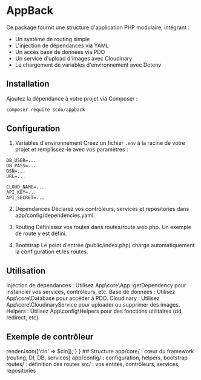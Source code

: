 # AppBack

Ce package fournit une structure d'application PHP modulaire, intégrant :
- Un système de routing simple
- L'injection de dépendances via YAML
- Un accès base de données via PDO
- Un service d'upload d'images avec Cloudinary
- Le chargement de variables d'environnement avec Dotenv

## Installation

Ajoutez la dépendance à votre projet via Composer :

```bash
composer require scoo/appback
```

## Configuration

1. Variables d'environnement
Créez un fichier `.env` à la racine de votre projet et remplissez-le avec vos paramètres :

```dotenv
DB_USER=...
DB_PASS=...
DSN=...
URL=...

CLOUD_NAME=...
API_KEY=...
API_SECRET=...
```
2. Dépendances
Déclarez vos contrôleurs, services et repositories dans app/config/dependencies.yaml.

3. Routing
Définissez vos routes dans routes/route.web.php. Un exemple de route y est défini.

4. Bootstrap
Le point d'entrée (public/index.php) charge automatiquement la configuration et les routes.

## Utilisation
Injection de dépendances : Utilisez App\core\App::getDependency pour instancier vos services, contrôleurs, etc.
Base de données : Utilisez App\core\Database pour accéder à PDO.
Cloudinary : Utilisez App\core\CloudinaryService pour uploader ou supprimer des images.
Helpers : Utilisez App\config\Helpers pour des fonctions utilitaires (dd, redirect, etc).

## Exemple de contrôleur
<?php
use App\core\abstract\AbstractController;

class ExampleController extends AbstractController
{
    public function login($cin)
    {
        // Votre logique ici
        $this->renderJson(['cin' => $cin]);
    }
}

## Structure
app/core/ : cœur du framework (routing, DI, DB, services)
app/config/ : configuration, helpers, bootstrap
routes/ : définition des routes
src/ : vos entités, contrôleurs, services, repositories